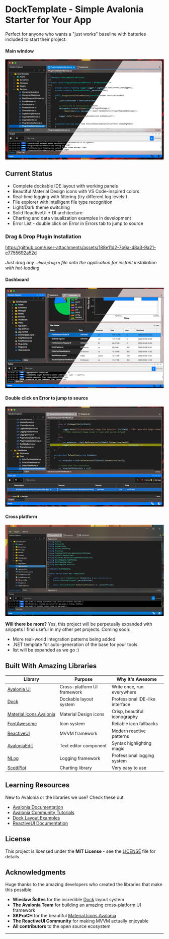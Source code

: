 # DockTemplate - Simple Avalonia Starter for Your App

Perfect for anyone who wants a "just works" baseline with batteries included to start their project. 

#### Main window

<img src="docs/img/dock_template_overview.png" alt="The App" />

## Current Status

- Complete dockable IDE layout with working panels
- Beautiful Material Design icons with VS Code-inspired colors  
- Real-time logging with filtering (try different log levels!)
- File explorer with intelligent file type recognition
- Light/Dark theme switching
- Solid ReactiveUI + DI architecture
- Charting and data visualization examples in development
- Error List - double click on Error in Errors tab to jump to source

### Drag & Drop Plugin Installation


https://github.com/user-attachments/assets/188e11d2-7b6a-48a3-9a21-e7755692a52d


*Just drag any `.dockplugin` file onto the application for instant installation with hot-loading*

#### Dashboard

<img src="docs/img/dashboard.png" alt="Dashboard" />

#### Double click on Error to jump to source

<img src="docs/img/click_to_jump.png" alt="Jump to source" />

#### Cross platform

<img src="docs/img/windows_overview.png" alt="Jump to source" />

**Will there be more?**
Yes, this project will be perpetually expanded with snippets I find useful in my other pet projects. 
Coming soon:
- More real-world integration patterns being added
- .NET template for auto-generation of the base for your tools
- list will be expanded as we go :)

## Built With Amazing Libraries

| Library | Purpose | Why It's Awesome |
|---------|---------|------------------|
| [Avalonia UI](https://avaloniaui.net/) | Cross-platform UI framework | Write once, run everywhere |
| [Dock](https://github.com/wieslawsoltes/Dock) | Dockable layout system | Professional IDE-like interface |
| [Material.Icons.Avalonia](https://github.com/SKProCH/Material.Icons.Avalonia) | Material Design icons | Crisp, beautiful iconography |
| [FontAwesome](https://fontawesome.com/) | Icon system | Reliable icon fallbacks |
| [ReactiveUI](https://reactiveui.net/) | MVVM framework | Modern reactive patterns |
| [AvaloniaEdit](https://github.com/AvaloniaUI/AvaloniaEdit) | Text editor component | Syntax highlighting magic |
| [NLog](https://nlog-project.org/) | Logging framework | Professional logging system | 
| [ScottPlot](https://github.com/ScottPlot/ScottPlot) | Charting library | Very easy to use  |



## Learning Resources

New to Avalonia or the libraries we use? Check these out:

- [Avalonia Documentation](https://docs.avaloniaui.net/)
- [Avalonia Community Tutorials](https://github.com/AvaloniaUI/Avalonia/wiki)
- [Dock Layout Examples](https://github.com/wieslawsoltes/Dock/tree/master/samples)
- [ReactiveUI Documentation](https://reactiveui.net/docs/)


## License

This project is licensed under the **MIT License** - see the [LICENSE](LICENSE) file for details.

## Acknowledgments

Huge thanks to the amazing developers who created the libraries that make this possible:

- **Wiesław Šoltés** for the incredible [Dock](https://github.com/wieslawsoltes/Dock) layout system
- **The Avalonia Team** for building an amazing cross-platform UI framework
- **SKProCH** for the beautiful [Material.Icons.Avalonia](https://github.com/SKProCH/Material.Icons.Avalonia)
- **The ReactiveUI Community** for making MVVM actually enjoyable
- **All contributors** to the open source ecosystem

---

